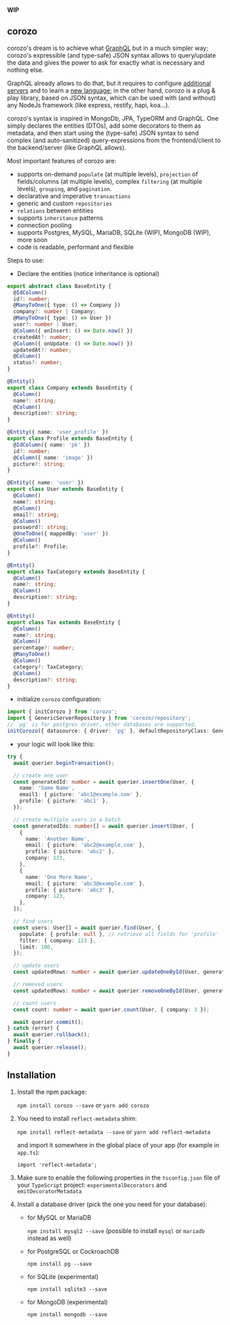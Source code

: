 **WIP**

## corozo

<!-- [![build status](https://travis-ci.org/rogerpadilla/corozo.svg?branch=master)](https://travis-ci.org/rogerpadilla/corozo?branch=master) -->
<!-- [![coverage status](https://coveralls.io/repos/rogerpadilla/corozo/badge.svg?branch=master)](https://coveralls.io/r/rogerpadilla/corozo?branch=master) -->
<!-- [![dependencies status](https://david-dm.org/rogerpadilla/corozo/status.svg)](https://david-dm.org/rogerpadilla/corozo/status.svg) -->
<!-- [![dev dependencies status](https://david-dm.org/rogerpadilla/corozo/dev-status.svg)](https://david-dm.org/rogerpadilla/corozo/dev-status.svg) -->
<!-- [![npm downloads](https://img.shields.io/npm/dm/corozo.svg)](https://www.npmjs.com/package/corozo) -->
<!-- [![npm version](https://badge.fury.io/js/corozo.svg)](https://www.npmjs.com/corozo) -->

corozo's dream is to achieve what [GraphQL](https://graphql.org/learn) but in a much simpler way; corozo's expressible (and type-safe) JSON syntax allows to query/update the data and gives the power to ask for exactly what is necessary and nothing else.

GraphQL already allows to do that, but it requires to configure [additional servers](https://graphql.org/learn/execution) and to learn a [new language](https://graphql.org/learn/queries); in the other hand, corozo is a plug & play library, based on JSON syntax, which can be used with (and without) any NodeJs framework (like express, restify, hapi, koa...).

corozo's syntax is inspired in MongoDb, JPA, TypeORM and GraphQL. One simply declares the entities (DTOs), add some decorators to them as metadata, and then start using the (type-safe) JSON syntax to send complex (and auto-sanitized) query-expressions from the frontend/client to the backend/server (like GraphQL allows).

Most important features of corozo are:

- supports on-demand `populate` (at multiple levels), `projection` of fields/columns (at multiple levels), complex `filtering` (at multiple levels), `grouping`,
  and `pagination`.
- declarative and imperative `transactions`
- generic and custom `repositories`
- `relations` between entities
- supports `inheritance` patterns
- connection pooling
- supports Postgres, MySQL, MariaDB, SQLite (WIP), MongoDB (WIP), more soon
- code is readable, performant and flexible

Steps to use:

- Declare the entities (notice inheritance is optional)

```typescript
export abstract class BaseEntity {
  @IdColumn()
  id?: number;
  @ManyToOne({ type: () => Company })
  company?: number | Company;
  @ManyToOne({ type: () => User })
  user?: number | User;
  @Column({ onInsert: () => Date.now() })
  createdAt?: number;
  @Column({ onUpdate: () => Date.now() })
  updatedAt?: number;
  @Column()
  status?: number;
}

@Entity()
export class Company extends BaseEntity {
  @Column()
  name?: string;
  @Column()
  description?: string;
}

@Entity({ name: 'user_profile' })
export class Profile extends BaseEntity {
  @IdColumn({ name: 'pk' })
  id?: number;
  @Column({ name: 'image' })
  picture?: string;
}

@Entity({ name: 'user' })
export class User extends BaseEntity {
  @Column()
  name?: string;
  @Column()
  email?: string;
  @Column()
  password?: string;
  @OneToOne({ mappedBy: 'user' })
  @Column()
  profile?: Profile;
}

@Entity()
export class TaxCategory extends BaseEntity {
  @Column()
  name?: string;
  @Column()
  description?: string;
}

@Entity()
export class Tax extends BaseEntity {
  @Column()
  name?: string;
  @Column()
  percentage?: number;
  @ManyToOne()
  @Column()
  category?: TaxCategory;
  @Column()
  description?: string;
}
```

- initialize `corozo` configuration:

```typescript
import { initCorozo } from 'corozo';
import { GenericServerRepository } from 'corozo/repository';
// `pg` is for postgres driver, other databases are supported.
initCorozo({ datasource: { driver: 'pg' }, defaultRepositoryClass: GenericServerRepository });
```

- your logic will look like this:

```typescript
try {
  await querier.beginTransaction();

  // create one user
  const generatedId: number = await querier.insertOne(User, {
    name: 'Some Name',
    email1: { picture: 'abc1@example.com' },
    profile: { picture: 'abc1' },
  });

  // create multiple users in a batch
  const generatedIds: number[] = await querier.insert(User, [
    {
      name: 'Another Name',
      email: { picture: 'abc2@example.com' },
      profile: { picture: 'abc2' },
      company: 123,
    },
    {
      name: 'One More Name',
      email: { picture: 'abc3@example.com' },
      profile: { picture: 'abc3' },
      company: 123,
    },
  ]);

  // find users
  const users: User[] = await querier.find(User, {
    populate: { profile: null }, // retrieve all fields for 'profile'
    filter: { company: 123 },
    limit: 100,
  });

  // update users
  const updatedRows: number = await querier.updateOneById(User, generatedId, { company: 123 });

  // removed users
  const updatedRows: number = await querier.removeOneById(User, generatedId);

  // count users
  const count: number = await querier.count(User, { company: 3 });

  await querier.commit();
} catch (error) {
  await querier.rollback();
} finally {
  await querier.release();
}
```

## Installation

1. Install the npm package:

   `npm install corozo --save` or `yarn add corozo`

2. You need to install `reflect-metadata` shim:

   `npm install reflect-metadata --save` or `yarn add reflect-metadata`

   and import it somewhere in the global place of your app (for example in `app.ts`):

   `import 'reflect-metadata';`

3. Make sure to enable the following properties in the `tsconfig.json` file of your `TypeScript` project: `experimentalDecorators` and `emitDecoratorMetadata`

4. Install a database driver (pick the one you need for your database):

   - for MySQL or MariaDB

     `npm install mysql2 --save` (possible to install `mysql` or `mariadb` instead as well)

   - for PostgreSQL or CockroachDB

     `npm install pg --save`

   - for SQLite (experimental)

     `npm install sqlite3 --save`

   - for MongoDB (experimental)

     `npm install mongodb --save`
